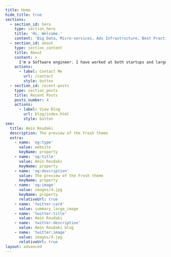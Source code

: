 ```yaml
---
title: Home
hide_title: true
sections:
  - section_id: hero
    type: section_hero
    title: 'Hi, Welcome.'
    content: 'Big Data, Micro-services, Ads Infrastructure, Best Practices'
  - section_id: about
    type: section_content
    title: About
    content: >
      I'm a Software engineer. I have worked at both startups and large tech companies like Microsoft and Google. I have been coding for over 2 decade. I love to code and share what I am good at with others and empower them. Most recently my focus has been Big data, distributed systems, low latency
    actions:
      - label: Contact Me
        url: /contact
        style: button
  - section_id: recent-posts
    type: section_posts
    title: Recent Posts
    posts_number: 4
    actions:
      - label: View Blog
        url: blog/index.html
        style: button
seo:
  title: Amin Roudaki
  description: The preview of the Fresh theme
  extra:
    - name: 'og:type'
      value: website
      keyName: property
    - name: 'og:title'
      value: Amin Roudaki
      keyName: property
    - name: 'og:description'
      value: The preview of the Fresh theme
      keyName: property
    - name: 'og:image'
      value: images/4.jpg
      keyName: property
      relativeUrl: true
    - name: 'twitter:card'
      value: summary_large_image
    - name: 'twitter:title'
      value: Amin Roudaki
    - name: 'twitter:description'
      value: Amin Roudaki blog
    - name: 'twitter:image'
      value: images/4.jpg
      relativeUrl: true
layout: advanced
---
```

